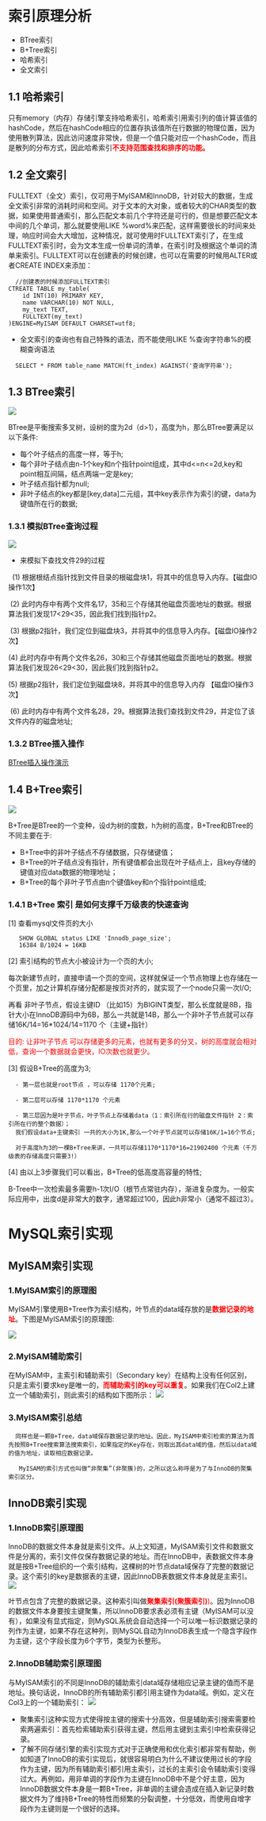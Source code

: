 # 索引原理分析

 - BTree索引
 - B+Tree索引
 - 哈希索引
 - 全文索引
## 1.1 哈希索引
只有memory（内存）存储引擎支持哈希索引，哈希索引用索引列的值计算该值的hashCode，然后在hashCode相应的位置存执该值所在行数据的物理位置，因为使用散列算法，因此访问速度非常快，但是一个值只能对应一个hashCode，而且是散列的分布方式，因此哈希索引<font color='red'>**不支持范围查找和排序的功能。**</font>
## 1.2 全文索引
  FULLTEXT（全文）索引，仅可用于MyISAM和InnoDB，针对较大的数据，生成全文索引非常的消耗时间和空间。对于文本的大对象，或者较大的CHAR类型的数据，如果使用普通索引，那么匹配文本前几个字符还是可行的，但是想要匹配文本中间的几个单词，那么就要使用LIKE %word%来匹配，这样需要很长的时间来处理，响应时间会大大增加，这种情况，就可使用时FULLTEXT索引了，在生成FULLTEXT索引时，会为文本生成一份单词的清单，在索引时及根据这个单词的清单来索引。FULLTEXT可以在创建表的时候创建，也可以在需要的时候用ALTER或者CREATE INDEX来添加：
```
  //创建表的时候添加FULLTEXT索引
CTREATE TABLE my_table(
    id INT(10) PRIMARY KEY,
    name VARCHAR(10) NOT NULL,
    my_text TEXT,
    FULLTEXT(my_text)
)ENGINE=MyISAM DEFAULT CHARSET=utf8;

```
 - 全文索引的查询也有自己特殊的语法，而不能使用LIKE %查询字符串%的模糊查询语法
 ```
   SELECT * FROM table_name MATCH(ft_index) AGAINST('查询字符串');
 ```
 
 ## 1.3 BTree索引
 ![](/about/media/pic/btree.png)

BTree是平衡搜索多叉树，设树的度为2d（d>1），高度为h，那么BTree要满足以以下条件:
 - 每个叶子结点的高度一样，等于h;
 - 每个非叶子结点由n-1个key和n个指针point组成，其中d<=n<=2d,key和point相互间隔，结点两端一定是key;
 - 叶子结点指针都为null;
 - 非叶子结点的key都是[key,data]二元组，其中key表示作为索引的键，data为键值所在行的数据;

### 1.3.1 模拟BTree查询过程
 ![](/about/media/pic/btree查询过程.jpg)
- 来模拟下查找文件29的过程

  (1) 根据根结点指针找到文件目录的根磁盘块1，将其中的信息导入内存。【磁盘IO操作1次】

  (2) 此时内存中有两个文件名17，35和三个存储其他磁盘页面地址的数据。根据算法我们发现17<29<35，因此我们找到指针p2。

  (3) 根据p2指针，我们定位到磁盘块3，并将其中的信息导入内存。【磁盘IO操作2次】

  (4) 此时内存中有两个文件名26，30和三个存储其他磁盘页面地址的数据。根据算法我们发现26<29<30，因此我们找到指针p2。

  (5) 根据p2指针，我们定位到磁盘块8，并将其中的信息导入内存 【磁盘IO操作3次】

  (6) 此时内存中有两个文件名28，29。根据算法我们查找到文件29，并定位了该文件内存的磁盘地址;

 ### 1.3.2 BTree插入操作
 [BTree插入操作演示](https://blog.csdn.net/endlu/article/details/51720299)


## 1.4 B+Tree索引
 ![](/about/media/pic/bplustree.png)

B+Tree是BTree的一个变种，设d为树的度数，h为树的高度，B+Tree和BTree的不同主要在于:
 - B+Tree中的非叶子结点不存储数据，只存储键值；
 - B+Tree的叶子结点没有指针，所有键值都会出现在叶子结点上，且key存储的键值对应data数据的物理地址；
 - B+Tree的每个非叶子节点由n个键值key和n个指针point组成;

 ### 1.4.1 B+Tree 索引 是如何支撑千万级表的快速查询
  [1] 查看mysql文件页的大小
  ```
     SHOW GLOBAL status LIKE 'Innodb_page_size';
     16384 B/1024 = 16KB
  ```
  [2] 索引结构的节点大小被设计为一个页的大小;

  每次新建节点时，直接申请一个页的空间，这样就保证一个节点物理上也存储在一个页里，加之计算机存储分配都是按页对齐的，就实现了一个node只需一次I/O;

  再看 非叶子节点，假设主键ID （比如15）为BIGINT类型，那么长度就是8B，指针大小在InnoDB源码中为6B，那么一共就是14B，那么一个非叶子节点就可以存储16K/14=16*1024/14=1170 个（主键+指针）
   
   <font color='red'>目的: 让非叶子节点  可以存储更多的元素，也就有更多的分叉，树的高度就会相对低，查询一个数据就会更快，IO次数也就更少。</font>

  [3] 假设B+Tree的高度为3;

      - 第一层也就是root节点 ，可以存储 1170个元素;

      - 第二层可以存储 1170*1170 个元素

      - 第三层因为是叶子节点，叶子节点上存储着data（1：索引所在行的磁盘文件指针 2：索引所在行的整个数据）；
      我们假设data+主键索引 一共的大小为1K,那么一个叶子节点就可以存储16K/1=16个节点;

      对于高度h为3的一棵B+Tree来讲，一共可以存储1170*1170*16=21902400 个元素（千万级表的存储高度只需要3!）
  [4] 由以上3步骤我们可以看出，B+Tree的低高度高容量的特性;

  B-Tree中一次检索最多需要h-1次I/O（根节点常驻内存），渐进复杂度为。一般实际应用中，出度d是非常大的数字，通常超过100，因此h非常小（通常不超过3）。
  
  # MySQL索引实现
  ## MyISAM索引实现
  ### 1.MyISAM索引的原理图
  MyISAM引擎使用B+Tree作为索引结构，叶节点的data域存放的是<font color='red'>**数据记录的地址**</font>。下图是MyISAM索引的原理图:

 ![](/about/media/pic/myisam索引原理图.png)
  
  ### 2.MyISAM辅助索引
  在MyISAM中，主索引和辅助索引（Secondary key）在结构上没有任何区别，只是主索引要求key是唯一的，<font color='red'>**而辅助索引的key可以重复**</font>。如果我们在Col2上建立一个辅助索引，则此索引的结构如下图所示：
  ![](/about/media/pic/myisam辅助索引原理图.png)

  ### 3.MyISAM索引总结
  ```
    同样也是一颗B+Tree，data域保存数据记录的地址。因此，MyISAM中索引检索的算法为首先按照B+Tree搜索算法搜索索引，如果指定的Key存在，则取出其data域的值，然后以data域的值为地址，读取相应数据记录。

     MyISAM的索引方式也叫做“非聚集”(非聚簇)的，之所以这么称呼是为了与InnoDB的聚集索引区分。
  ```

## InnoDB索引实现
### 1.InnoDB索引原理图
InnoDB的数据文件本身就是索引文件。从上文知道，MyISAM索引文件和数据文件是分离的，索引文件仅保存数据记录的地址。而在InnoDB中，表数据文件本身就是按B+Tree组织的一个索引结构，这棵树的叶节点data域保存了完整的数据记录。这个索引的key是数据表的主键，因此InnoDB表数据文件本身就是主索引。
 ![](/about/media/pic/innodb索引原理图.png)

叶节点包含了完整的数据记录。这种索引叫做<font color='red'>**聚集索引(聚簇索引)**)</font>。因为InnoDB的数据文件本身要按主键聚集，所以InnoDB要求表必须有主键（MyISAM可以没有），如果没有显式指定，则MySQL系统会自动选择一个可以唯一标识数据记录的列作为主键，如果不存在这种列，则MySQL自动为InnoDB表生成一个隐含字段作为主键，这个字段长度为6个字节，类型为长整形。
### 2.InnoDB辅助索引原理图
与MyISAM索引的不同是InnoDB的辅助索引data域存储相应记录主键的值而不是地址。换句话说，InnoDB的所有辅助索引都引用主键作为data域。例如，定义在Col3上的一个辅助索引：
 ![](/about/media/pic/innodb辅助索引原理图.png)
 
 - 聚集索引这种实现方式使得按主键的搜索十分高效，但是辅助索引搜索需要检索两遍索引：首先检索辅助索引获得主键，然后用主键到主索引中检索获得记录。
 - 了解不同存储引擎的索引实现方式对于正确使用和优化索引都非常有帮助，例如知道了InnoDB的索引实现后，就很容易明白为什么不建议使用过长的字段作为主键，因为所有辅助索引都引用主索引，过长的主索引会令辅助索引变得过大。再例如，用非单调的字段作为主键在InnoDB中不是个好主意，因为InnoDB数据文件本身是一颗B+Tree，非单调的主键会造成在插入新记录时数据文件为了维持B+Tree的特性而频繁的分裂调整，十分低效，而使用自增字段作为主键则是一个很好的选择。









